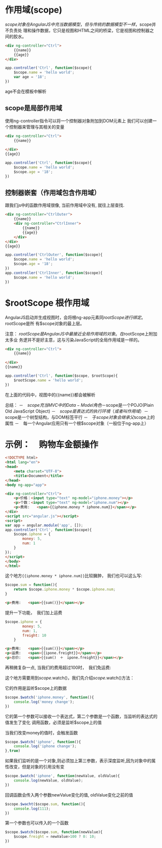 # 作用域(scope)

$scope对象在AngularJS中充当数据模型，但与传统的数据模型不一样，$scope并不负责处
理和操作数据，它只是视图和HTML之间的桥梁，它是视图和控制器之间的胶水。


```html
<div ng-controller="Ctrl">
    {{name}}
    {{age}}
</div>
```

```js
app.controller('Ctrl', function($scope){
    $scope.name = 'hello world';
    var age = '18';
})
```
age不会在模板中解析

## scope是局部作用域
使用ng-controller指令可以将一个控制器对象附加到DOM元素上
我们可以创建一个控制器来管理与其相关的变量

````html
<div ng-controller="Ctrl">
    {{name}}
    
</div>
{{age}}
````
```js
app.controller('Ctrl', function($scope){
    $scope.name = 'hello world';
    $scope.age = '18';
})
```

## 控制器嵌套（作用域包含作用域）
跟我们js中的函数作用域很像, 当前作用域中没有, 就往上层查找.
````html
<div ng-controller="CtrlOuter">
    {{name}}
    <div ng-controller="CtrlInner">
        {{name}}
        {{age}}
    </div>
</div>
{{age}}
````
```js
app.controller('CtrlOuter', function($scope){
    $scope.name = 'hello world';
    $scope.age = '18';
})
app.controller('CtrlInner', function($scope){
    $scope.name = 'hello world';
})
```

# $rootScope 根作用域
AngularJS启动并生成视图时，会将根ng-app元素同$rootScope进行绑定。$rootScope是所
有$scope对象的最上层。

注意：
$rootScope是AngularJS中最接近全局作用域的对象。在$rootScope上附加太多业
务逻并不是好主意，这与污染JavaScript的全局作用域是一样的。

```html
<div ng-controller="Ctrl">
    {{name}}
    
</div>
{{name}}

```

```js
app.controller('Ctrl', function($scope, $rootScope){
    $rootScope.name = 'hello world';
})
```

在上面的代码中，视图中的{{name}}都会被解析


总结：
－　$scope充当MVC中的Data-Model角色
－　$scope是一个POJO(Plain Old JavaScript Object)
－　$scope是表达式的执行环境（或者叫作用域）
－　$scope是一个树型结构，与DOM标签平行
－　子$scope对象会继承父$scope上的属性
－　每一个Angular应用只有一个根$scope对象（一般位于ng-app上）

# 示例：　购物车金额操作
```html
<!DOCTYPE html>
<html lang="en">
<head>
    <meta charset="UTF-8">
    <title>Document</title>
</head>
<body ng-app="app">

<div ng-controller="Ctrl">
    <p>价格：<input type="text" ng-model="iphone.money"></p>
    <p>个数：<input type="text" ng-model="iphone.num"></p>
    <p>费用:　　<span>{{iphone.money * iphone.num}}</span></p>
</div>
<script src="angular.js"></script>
<script>
var app = angular.module('app', []);
app.controller('Ctrl', function($scope){
    $scope.iphone = {
        money: 5,
        num: 1
    }
});
</script>
</body>
</html>
```

这个地方`{{iphone.money * iphone.num}}`比较臃肿，
我们也可以这么写:

```js
$scope.sum = function(){
    return $scope.iphone.money * $scope.iphone.num;
}
```

```html
<p>费用:　　<span>{{sum()}}</span></p>
```

提升一下功能，　我们加上运费
```js
$scope.iphone = {
        money: 5,
        num: 1,
        freight: 10
    }
```
```html
<p>费用:　　<span>{{sum()}}</span></p>
<p>运费:　　<span>{{ipone.freight}}</span></p>
<p>总价:　　<span>{{sum()　＋　ipone.freight}}</span></p>
```


再稍微复杂一点, 当我们的费用超过100时，　我们免运费:


这个地方需要用到$scope.$watch()，我们先介绍$scope.$watch()方法：

它的作用是监听$scope上的数据
```js
$scope.$watch('iphone.money', function(){
    console.log('money change');
})
```

它的第一个参数可以接收一个表达式，第二个参数是一个函数，当监听的表达式的值发生了变化
调用函数，必须是监听$scope上的值

当我们改变money的值时，会触发函数

```js
$scope.$watch('iphone', function(){
    console.log('iphone change');
},true)
```
如果我们监听的是一个对象,则必须加上第三参数，表示深度监听,因为对象中的属性改变，但是对象的引用没有变


```js
$scope.$watch('iphone', function(newValue, oldValue){
    console.log(newValue, oldValue);
})
```
回调函数会传入两个参数newValue变化的值, oldValue变化之前的值

```js
$scope.$wacht($scope.sum, function(){
    console.log(111);
})
```
第一个参数也可以传入的一个函数




```js
$scope.$watch($scope.sum, function(newValue){
    $scope.freight = newValue>100 ? 0: 10;
})
```








